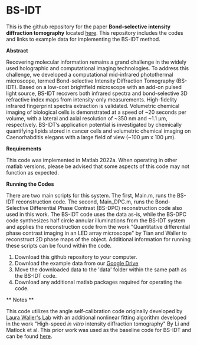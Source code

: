 # BS-IDT
This is the github repository for the paper **Bond-selective intensity diffraction tomography** located [here](https://arxiv.org/abs/2203.13630). This repository includes the codes and links to example data for implementing the BS-IDT method.

**Abstract**

Recovering molecular information remains a grand challenge in the widely used holographic and computational imaging technologies. To address this challenge, we developed a computational mid-infrared photothermal microscope, termed Bond-selective Intensity Diffraction Tomography (BS-IDT). Based on a low-cost brightfield microscope with an add-on pulsed light source, BS-IDT recovers both infrared spectra and bond-selective 3D refractive index maps from intensity-only measurements. High-fidelity infrared fingerprint spectra extraction is validated. Volumetric chemical imaging of biological cells is demonstrated at a speed of ~20 seconds per volume, with a lateral and axial resolution of ~350 nm and ~1.1 µm, respectively. BS-IDT’s application potential is investigated by chemically quantifying lipids stored in cancer cells and volumetric chemical imaging on Caenorhabditis elegans with a large field of view (~100 µm x 100 µm).

**Requirements**

This code was implemented in Matlab 2022a. When operating in other matlab versions, please be advised that some aspects of this code may not function as expected. 

**Running the Codes**

There are two main scripts for this system. The first, Main.m, runs the BS-IDT reconstruction code. The second, Main_DPC.m, runs the Bond-Selective Differential Phase Contrast (BS-DPC) reconstruction code also used in this work. The BS-IDT code uses the data as-is, while the BS-DPC code synthesizes half circle annular illuminations from the BS-IDT system and applies the reconstruction code from the work "Quantitative differential phase contrast imaging in an LED array microscope" by Tian and Waller to reconstruct 2D phase maps of the object. Additional information for running these scripts can be found within the code. 

1. Download this github repository to your computer.
2. Download the example data from our [Google Drive](https://drive.google.com/drive/folders/15Jb9bYLUzktRw0cosDe07ZOzHYORQkt4?usp=sharing)
3. Move the downloaded data to the 'data' folder within the same path as the BS-IDT code. 
4. Download any additional matlab packages required for operating the code. 

** Notes **

This code utilizes the angle self-calibration code originally developed by [Laura Waller's Lab](https://github.com/Waller-Lab/Angle_SelfCalibration) with an additional nonlinear fitting algorithm developed in the work "High-speed *in vitro* intensity diffraction tomography" By Li and Matlock et al. This prior work was used as the baseline code for BS-IDT and can be found [here](https://github.com/bu-cisl/IDT-using-Annular-Illumination).


